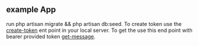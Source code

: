 ## example App

run php artisan migrate && php artisan db:seed.
To create token use the [create-token](http://127.0.0.1:8000/api/create-tokens) ent point in your local server.
To get the use this end point with bearer provided token [get-message](http://127.0.0.1:8000/api/get-message).
